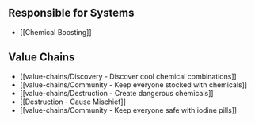 ## Responsible for Systems
- [[Chemical Boosting]]
## Value Chains
- [[value-chains/Discovery - Discover cool chemical combinations]]
- [[value-chains/Community - Keep everyone stocked with chemicals]]
- [[value-chains/Destruction - Create dangerous chemicals]]
- [[Destruction - Cause Mischief]]
- [[value-chains/Community - Keep everyone safe with iodine pills]]
